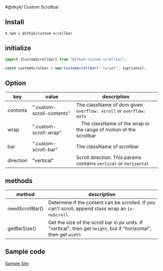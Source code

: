 #@itkyk/ Custom Scrollbar

## Install
```shell
$ npm i @itkyk/custom-scrollbar
```

## initialize

```typescript
import {CustomScrollbar} from "@itkyk/custom-scrollbar";

const customScrolbar = new CustomScrollbar(".target", {options});
```

## Option
| key | value | description |
|------|---------|----------------|
| contsnts | ".custom-scroll-contents" | The className of dom given `overflow: scroll` or `overflow: auto` |
| wrap | ".custom-scroll-wrap" |　The className of the wrap in the range of motion of the scrollbar |
| bar | ".custom-scroll-bar" | The className of scrollbar |
| direction | "vertical" | Scroll direction. This params contains `vertical` or `horizontal` |

## methods
| method | description |
|-----------|----------------|
| needScrollBar() | Determine if the content can be scrolled. If you can't scroll, append class wrap an `is-noScroll`. |
| getBarSize() | Get the size of the scroll bar in px units. If "vertical", then get `height`, but if "horizontal", then get `width` |

## Sample code
[Sample Site](https://itkyk-mymodules.netlify.app/custom-scrollbar/)